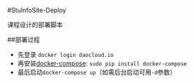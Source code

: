 #StuInfoSite-Deploy

课程设计的部署脚本

##部署过程

* 先登录 `docker login daocloud.io`
* 再安装[docker-compose](https://docs.docker.com/compose/): `sudo pip install docker-compose`
* 最后启动`docker-compose up`（如需后台启动可用`-d`参数）
